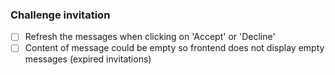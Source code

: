 ### Challenge invitation

- [ ] Refresh the messages when clicking on 'Accept' or 'Decline'
- [ ] Content of message could be empty so frontend does not display empty messages (expired invitations)
